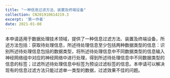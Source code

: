```yaml
---
title: "一种信息过滤方法、装置及终端设备"
collection: CN201910614219.3
excerpt: '第一作者'
date: 2021-01-08
---
```


本申请适用于数据处理技术领域，提供了一种信息过滤方法、装置及终端设备，所述方法包括：获取待处理信息，所述待处理信息至少包括两种数据类型的信息：识别所述待处理信息包括的数据类型，将所述待处理信息中不同数据类型的信息输入神经网络组中对应的神经网络中进行处理，得到所述待处理信息中不同数据类型的信息的标签；过滤所述待处理信息中标签为预设过滤标签的信息。本申请可以解决现有的信息过滤方法只能过滤单一类型的数据，过滤效果不佳的问题。
